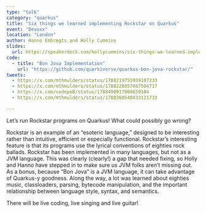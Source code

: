 ```yaml
---
type: "talk"
category: "quarkus"
title: "Six things we learned implementing Rockstar on Quarkus"
event: "Devoxx"
location: "London"
author: Hanno Embregts and Holly Cummins
slides:
  url: https://speakerdeck.com/hollycummins/six-things-we-learned-implementing-rockstar-on-quarkus
code:
  - title: "Bon Jova Implementation"
    url: "https://github.com/quarkiverse/quarkus-bon-jova-rockstar/"
tweets:
  - https://x.com/mthmulders/status/1788219755939107233
  - https://x.com/mthmulders/status/1788228057087504717
  - https://x.com/codepo8/status/1788490917000659104
  - https://x.com/mthmulders/status/1788360540433121733

---
```

Let’s run Rockstar programs on Quarkus! What could possibly go wrong?

Rockstar is an example of an “esoteric language,” designed to be interesting rather than intuitive, efficient or especially functional. Rockstar’s interesting feature is that its programs use the lyrical conventions of eighties rock ballads. Rockstar has been implemented in many languages, but not as a JVM language. This was clearly (clearly!) a gap that needed fixing, so Holly and Hanno have stepped in to make sure us JVM folks aren’t missing out. As a bonus, because “Bon Jova” is a JVM language, it can take advantage of Quarkus-y goodness. Along the way, a lot was learned about eighties music, classloaders, parsing, bytecode manipulation, and the important relationship between language style, syntax, and semantics.

There will be live coding, live singing and live guitar!
